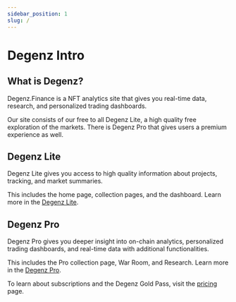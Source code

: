```yaml
---
sidebar_position: 1
slug: /
---
```


# Degenz Intro

## What is Degenz?
Degenz.Finance is a NFT analytics site that gives you real-time data, research, and personalized trading dashboards. 

Our site consists of our free to all Degenz Lite, a high quality free
exploration of the markets. There is Degenz Pro that gives users a premium experience
as well.

## Degenz Lite

Degenz Lite gives you access to high quality information about projects, tracking,
and market summaries.

This includes the home page, collection pages, and the dashboard. Learn more 
in the [Degenz Lite](./category/flips-basic---pages).

## Degenz Pro

Degenz Pro gives you deeper insight into on-chain analytics, personalized trading
dashboards, and real-time data with additional functionalities.

This includes the Pro collection page, War Room, and Research. Learn more 
in the [Degenz Pro](./category/flips-pro---pages).

To learn about subscriptions and the Degenz Gold Pass, visit the [pricing](./Pricing) page.